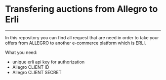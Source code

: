# Transfering auctions from Allegro to Erli

***

In this repository you can find all request that are need in order to take your offers from ALLEGRO to another e-commerce platform which is ERLI.

What you need:

- unique erli api key for authorization 
- Allegro CLIENT ID
- Allegro CLIENT SECRET